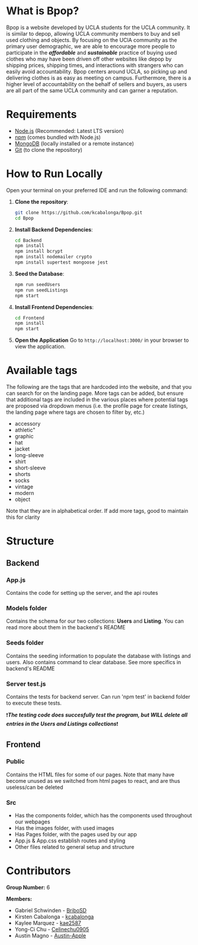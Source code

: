 # What is Bpop?

Bpop is a website developed by UCLA students for the UCLA community. It is similar to depop, allowing UCLA community members to buy and sell used clothing and objects.
By focusing on the UClA community as the primary user demographic, we are 
able to encourage more people to participate in the **_affordable_** and **_sustainable_** practice of buying used clothes who may have been driven off other websites like depop by 
shipping prices, shipping times, and interactions with strangers who can easily avoid accountability. Bpop centers around UCLA, so picking up and delivering clothes
is as easy as meeting on campus. Furthermore, there is a higher level of accountability on the behalf of sellers and buyers, as users are all part of the same UCLA 
community and can garner a reputation.

# Requirements

- [Node.js](https://nodejs.org/en/) (Recommended: Latest LTS version)
- [npm](https://www.npmjs.com/) (comes bundled with Node.js)
- [MongoDB](https://www.mongodb.com/) (locally installed or a remote instance)
- [Git](https://git-scm.com/) (to clone the repository)


# How to Run Locally

Open your terminal on your preferred IDE and run the following command:

1. **Clone the repository**:
    ```bash
    git clone https://github.com/kcabalonga/Bpop.git
    cd Bpop
    ```
   
2. **Install Backend Dependencies**:
    ```bash
    cd Backend
    npm install
    npm install bcrypt
    npm install nodemailer crypto
    npm install supertest mongoose jest
    ```
   
3. **Seed the Database**:
    ```bash
    npm run seedUsers
    npm run seedListings
    npm start
    ```

4. **Install Frontend Dependencies**:
    ```bash
    cd Frontend
    npm install
    npm start
    ```

5. **Open the Application**
   Go to `http://localhost:3000/` in your browser to view the application.


# Available tags

The following are the tags that are hardcoded into the website, and that you can search for on the landing page. More tags can be added, but ensure that additional tags are included in the 
various places where potential tags are proposed via dropdown menus (i.e. the profile page for create listings, the landing page where tags are chosen to filter by, etc.)

- accessory
- athletic"
- graphic
- hat
- jacket
- long-sleeve
- shirt
- short-sleeve
- shorts
- socks
- vintage
- modern
- object

Note that they are in alphabetical order. If add more tags, good to maintain this for clarity

# Structure

## Backend

### App.js

Contains the code for setting up the server, and the api routes

### Models folder

Contains the schema for our two collections: **Users** and **Listing**. You can read more about them in the backend's README

### Seeds folder

Contains the seeding information to populate the database with listings and users. Also contains command to clear database. See more specifics in backend's README

### Server test.js

Contains the tests for backend server. Can run 'npm test' in backend folder to execute these tests. 

:exclamation:**_The testing code does succesfully test the program, but WILL delete all entries in the Users and Listings collections_**:exclamation:

## Frontend

### Public

Contains the HTML files for some of our pages. Note that many have become unused as we switched from html pages to react, and are thus useless/can be deleted

### Src

- Has the components folder, which has the components used throughout our webpages
- Has the images folder, with used images
- Has Pages folder, with the pages used by our app
- App.js & App.css establish routes and styling
- Other files related to general setup and structure

# Contributors

**Group Number:** 6

**Members:**
- Gabriel Schwinden - [BriboSD](https://github.com/BriboSD)
- Kirsten Cabalonga - [kcabalonga](https://github.com/kcabalonga)
- Kaylee Marquez - [kae2587](https://github.com/kae2587)
- Yong-Ci Chu - [Celinechu0905](https://github.com/Celinechu0905)
- Austin Magno - [Austin-Apple](https://github.com/Austin-Apple)


